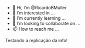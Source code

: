 - 👋 Hi, I’m @RicardoBMuller
- 👀 I’m interested in ...
- 🌱 I’m currently learning ...
- 💞️ I’m looking to collaborate on ...
- 📫 How to reach me ...

<!---
RicardoBMuller/RicardoBMuller is a ✨ special ✨ repository because its `README.md` (this file) appears on your GitHub profile.
You can click the Preview link to take a look at your changes.
--->

Testando a replicação da info!
